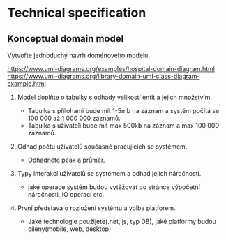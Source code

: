 # Technical specification
  
## Konceptual domain model
Vytvořte jednoduchý návrh doménového modelu 

https://www.uml-diagrams.org/examples/hospital-domain-diagram.html
https://www.uml-diagrams.org/library-domain-uml-class-diagram-example.html


1. Model doplňte o tabulky s odhady velikostí entit a jejich množstvím.
    * Tabulka s přílohami bude mít 1-5mb na záznam a systém počítá se 100 000 až 1 000 000 záznamů.
    * Tabulka s uživateli bude mít max 500kb na záznam a max 100 000 záznamů.


1. Odhad počtu uživatelů současně pracujících se systémem.
    * Odhadněte peak a průměr.
2. Typy interakcí uživatelů se systémem a odhad jejich náročnosti.
    * jaké operace systém budou vytěžovat po stránce výpočetní náročnosti, IO operací etc.
3. První představa o rozložení systému a volba platforem.
    * Jaké technologie použijete(.net, js, typ DB), jaké platformy budou cíleny(mobile, web, desktop)